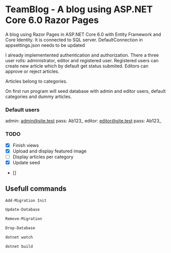 # TeamBlog - A blog using ASP.NET Core 6.0 Razor Pages

A blog using Razor Pages in ASP.NET Core 6.0 with Entity Framework and Core Identity. It is connected to SQL server. 
DefaultConnection in appsettings.json needs to be updated

I already implementented authentication and authorization. There a three user rolls: administrator, editor and registered user. Registered users can create new article which by default get status submited. Editors can approve or reject articles.

Articles belong to categories.

On first run program will seed database with admin and editor users, default categories and dummy articles.

### Default users
admin: admin@site.test pass: Ab123_
editor: editor@site.test pass: Ab123_

### TODO

- [x] Finish views 
- [x] Upload and display featured image 
- [ ] Display articles per category
- [x] Update seed
- []


## Usefull commands

```cmd
Add-Migration Init
```

```cmd
Update-Database
```

```cmd
Remove-Migration
```

```cmd
Drop-Database
```

```cmd
dotnet watch
```

```cmd
dotnet build
```
